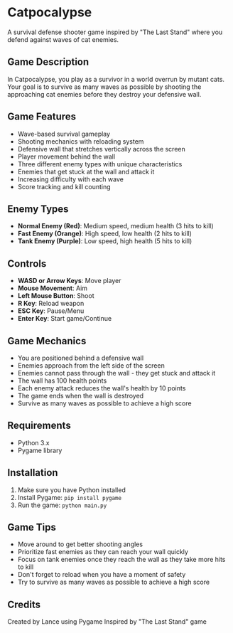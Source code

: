 # Catpocalypse

A survival defense shooter game inspired by "The Last Stand" where you defend against waves of cat enemies.

## Game Description

In Catpocalypse, you play as a survivor in a world overrun by mutant cats. Your goal is to survive as many waves as possible by shooting the approaching cat enemies before they destroy your defensive wall.

## Game Features

- Wave-based survival gameplay
- Shooting mechanics with reloading system
- Defensive wall that stretches vertically across the screen
- Player movement behind the wall
- Three different enemy types with unique characteristics
- Enemies that get stuck at the wall and attack it
- Increasing difficulty with each wave
- Score tracking and kill counting

## Enemy Types

- **Normal Enemy (Red)**: Medium speed, medium health (3 hits to kill)
- **Fast Enemy (Orange)**: High speed, low health (2 hits to kill)
- **Tank Enemy (Purple)**: Low speed, high health (5 hits to kill)

## Controls

- **WASD or Arrow Keys**: Move player
- **Mouse Movement**: Aim
- **Left Mouse Button**: Shoot
- **R Key**: Reload weapon
- **ESC Key**: Pause/Menu
- **Enter Key**: Start game/Continue

## Game Mechanics

- You are positioned behind a defensive wall
- Enemies approach from the left side of the screen
- Enemies cannot pass through the wall - they get stuck and attack it
- The wall has 100 health points
- Each enemy attack reduces the wall's health by 10 points
- The game ends when the wall is destroyed
- Survive as many waves as possible to achieve a high score

## Requirements

- Python 3.x
- Pygame library

## Installation

1. Make sure you have Python installed
2. Install Pygame: `pip install pygame`
3. Run the game: `python main.py`

## Game Tips

- Move around to get better shooting angles
- Prioritize fast enemies as they can reach your wall quickly
- Focus on tank enemies once they reach the wall as they take more hits to kill
- Don't forget to reload when you have a moment of safety
- Try to survive as many waves as possible to achieve a high score

## Credits

Created by Lance using Pygame
Inspired by "The Last Stand" game
